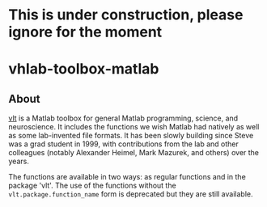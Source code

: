 # This is under construction, please ignore for the moment

# vhlab-toolbox-matlab

## About

[vlt](http://vlt.vhlab.org) is a Matlab toolbox for general Matlab programming, science, and neuroscience. It includes the functions we wish Matlab had natively as well as
some lab-invented file formats. It has been slowly building since Steve was a grad student in 1999, with contributions from the lab and other colleagues (notably
Alexander Heimel, Mark Mazurek, and others) over the years.

The functions are available in two ways: as regular functions and in the package 'vlt'. The use of the functions without the `vlt.package.function_name` form is deprecated but they are still available.



